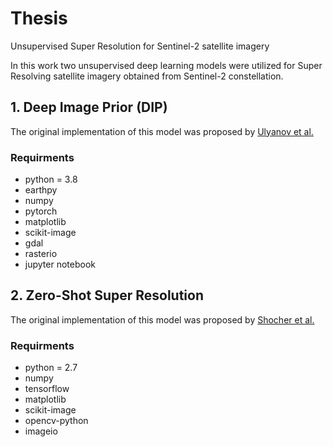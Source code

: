 # Thesis
Unsupervised Super Resolution for Sentinel-2 satellite imagery

In this work two unsupervised deep learning models were utilized for Super Resolving satellite imagery obtained from Sentinel-2 constellation. 

## 1. Deep Image Prior (DIP) 
The original implementation of this model was proposed by [Ulyanov et al.](https://github.com/DmitryUlyanov/deep-image-prior) 

### Requirments 
- python = 3.8
- earthpy
- numpy
- pytorch
- matplotlib
- scikit-image
- gdal
- rasterio
- jupyter notebook

## 2. Zero-Shot Super Resolution
The original implementation of this model was proposed by [Shocher et al.](https://github.com/assafshocher/ZSSR) 

### Requirments 
- python = 2.7
- numpy
- tensorflow
- matplotlib
- scikit-image
- opencv-python
- imageio
